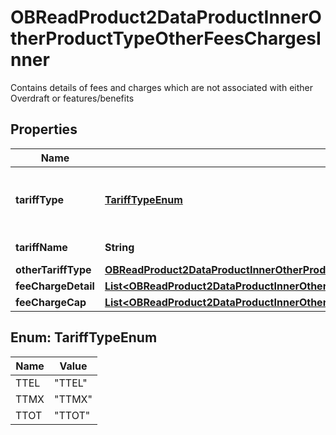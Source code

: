 

# OBReadProduct2DataProductInnerOtherProductTypeOtherFeesChargesInner

Contains details of fees and charges which are not associated with either Overdraft or features/benefits

## Properties

| Name | Type | Description | Notes |
|------------ | ------------- | ------------- | -------------|
|**tariffType** | [**TariffTypeEnum**](#TariffTypeEnum) | TariffType which defines the fee and charges. |  [optional] |
|**tariffName** | **String** | Name of the tariff |  [optional] |
|**otherTariffType** | [**OBReadProduct2DataProductInnerOtherProductTypeOtherFeesChargesInnerOtherTariffType**](OBReadProduct2DataProductInnerOtherProductTypeOtherFeesChargesInnerOtherTariffType.md) |  |  [optional] |
|**feeChargeDetail** | [**List&lt;OBReadProduct2DataProductInnerOtherProductTypeOtherFeesChargesInnerFeeChargeDetailInner&gt;**](OBReadProduct2DataProductInnerOtherProductTypeOtherFeesChargesInnerFeeChargeDetailInner.md) |  |  |
|**feeChargeCap** | [**List&lt;OBReadProduct2DataProductInnerOtherProductTypeOtherFeesChargesInnerFeeChargeDetailInnerFeeChargeCapInner&gt;**](OBReadProduct2DataProductInnerOtherProductTypeOtherFeesChargesInnerFeeChargeDetailInnerFeeChargeCapInner.md) |  |  [optional] |



## Enum: TariffTypeEnum

| Name | Value |
|---- | -----|
| TTEL | &quot;TTEL&quot; |
| TTMX | &quot;TTMX&quot; |
| TTOT | &quot;TTOT&quot; |



